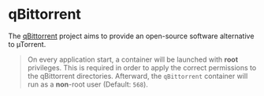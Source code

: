 # qBittorrent

The [qBittorrent](https://www.qbittorrent.org/) project aims to provide an open-source software alternative to µTorrent.

> On every application start, a container will be launched with **root** privileges. This is required
> in order to apply the correct permissions to the qBittorrent directories. Afterward, the `qBittorrent` container
> will run as a **non**-root user (Default: `568`).
